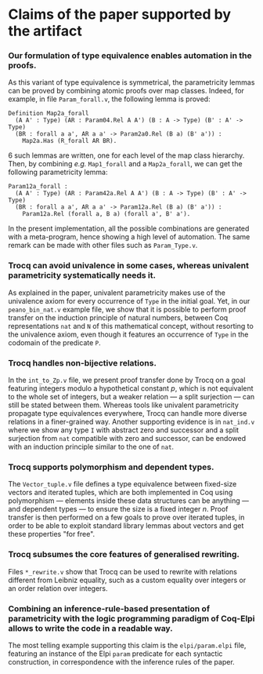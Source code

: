 # Claims of the paper supported by the artifact

### Our formulation of type equivalence enables automation in the proofs.

As this variant of type equivalence is symmetrical, the parametricity lemmas can be proved by combining atomic proofs over map classes. Indeed, for example, in file `Param_forall.v`, the following lemma is proved:
```coq
Definition Map2a_forall
  (A A' : Type) (AR : Param04.Rel A A') (B : A -> Type) (B' : A' -> Type)
  (BR : forall a a', AR a a' -> Param2a0.Rel (B a) (B' a')) :
    Map2a.Has (R_forall AR BR).
```
6 such lemmas are written, one for each level of the map class hierarchy. Then, by combining *e.g.* `Map1_forall` and a `Map2a_forall`, we can get the following parametricity lemma:
```coq
Param12a_forall :
  (A A' : Type) (AR : Param42a.Rel A A') (B : A -> Type) (B' : A' -> Type)
  (BR : forall a a', AR a a' -> Param12a.Rel (B a) (B' a')) :
    Param12a.Rel (forall a, B a) (forall a', B' a').
```
In the present implementation, all the possible combinations are generated with a meta-program, hence showing a high level of automation. The same remark can be made with other files such as `Param_Type.v`.

### Trocq can avoid univalence in some cases, whereas univalent parametricity systematically needs it.

As explained in the paper, univalent parametricity makes use of the univalence axiom for every occurrence of `Type` in the initial goal. Yet, in our `peano_bin_nat.v` example file, we show that it is possible to perform proof transfer on the induction principle of natural numbers, between Coq representations `nat` and `N` of this mathematical concept, without resorting to the univalence axiom, even though it features an occurrence of `Type` in the codomain of the predicate `P`.

### Trocq handles non-bijective relations.

In the `int_to_Zp.v` file, we present proof transfer done by Trocq on a goal featuring integers modulo a hypothetical constant $p$, which is not equivalent to the whole set of integers, but a weaker relation — a split surjection — can still be stated between them. Whereas tools like univalent parametricity propagate type equivalences everywhere, Trocq can handle more diverse relations in a finer-grained way.
Another supporting evidence is in `nat_ind.v` where we show any type `I` with abstract zero and successor and a split surjection from `nat` compatible with zero and successor, can be endowed with an induction principle similar to the one of `nat`.

### Trocq supports polymorphism and dependent types.

The `Vector_tuple.v` file defines a type equivalence between fixed-size vectors and iterated tuples, which are both implemented in Coq using polymorphism — elements inside these data structures can be anything — and dependent types — to ensure the size is a fixed integer $n$.
Proof transfer is then performed on a few goals to prove over iterated tuples, in order to be able to exploit standard library lemmas about vectors and get these properties "for free".

### Trocq subsumes the core features of generalised rewriting.

Files `*_rewrite.v` show that Trocq can be used to rewrite with relations different from Leibniz equality, such as a custom equality over integers or an order relation over integers.

### Combining an inference-rule-based presentation of parametricity with the logic programming paradigm of Coq-Elpi allows to write the code in a readable way.

The most telling example supporting this claim is the `elpi/param.elpi` file, featuring an instance of the Elpi `param` predicate for each syntactic construction, in correspondence with the inference rules of the paper.
